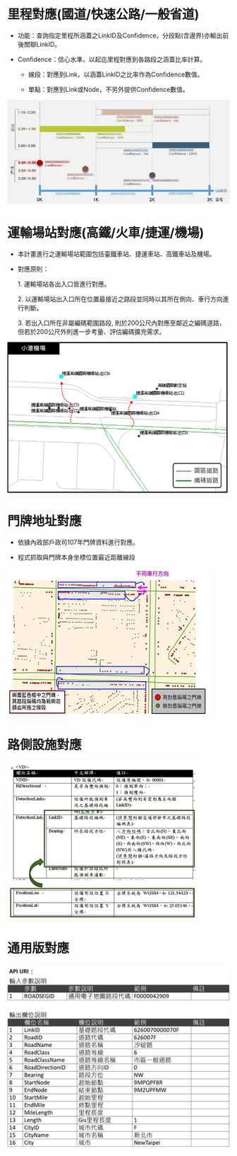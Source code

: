 # 里程對應(國道/快速公路/一般省道)

* 功能：查詢指定里程所涵蓋之LinkID及Confidence，分段點(含邊界)亦輸出前後關聯LinkID。

* Confidence：信心水準，以起迄里程對應到各路段之涵蓋比率計算。

  * 線段：對應到Link，以涵蓋LinkID之比率作為Confidence數值。
  
  * 單點：對應到Link或Node，不另外提供Confidence數值。


![](001.jpg)


# 運輸場站對應(高鐵/火車/捷運/機場)

* 本計畫進行之運輸場站範圍包括臺鐵車站、捷運車站、高鐵車站及機場。

* 對應原則：

  1\. 運輸場站各出入口皆進行對應。
  
  2\. 以運輸場站出入口所在位置最接近之路段並同時以其所在側向、車行方向進行判斷。
  
  3\. 若出入口所在非屬編碼範圍路段, 則於200公尺內對應至鄰近之編碼道路，但若於200公尺外則進一步考量、評估編碼擴充需求。

![](002.jpg)


# 門牌地址對應

* 依據內政部戶政司107年門牌資料進行對應。

* 程式抓取與門牌本身坐標位置最近距離線段

![](003.jpg)


# 路側設施對應


![](004.jpg)


# 通用版對應

![](005.jpg)

